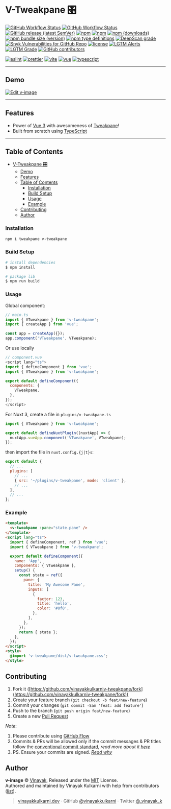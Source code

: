 # V-Tweakpane 🎛️

[![GitHub Workflow Status](https://img.shields.io/github/workflow/status/vinayakkulkarni/v-tweakpane/ci?logo=github-actions)](https://github.com/vinayakkulkarni/v-tweakpane/actions/workflows/ci.yml)
[![GitHub Workflow Status](https://img.shields.io/github/workflow/status/vinayakkulkarni/v-tweakpane/Ship%20js%20trigger?label=⛴%20Ship.js%20trigger)](https://github.com/vinayakkulkarni/v-tweakpane/actions/workflows/shipjs-trigger.yml)
[![GitHub release (latest SemVer)](https://img.shields.io/github/v/release/vinayakkulkarni/v-tweakpane?sort=semver&logo=github)](https://github.com/vinayakkulkarni/v-tweakpane/releases)
[![npm](https://img.shields.io/npm/v/v-tweakpane?logo=npm)](https://www.npmjs.com/package/v-tweakpane)
[![npm](https://img.shields.io/npm/dm/v-tweakpane?logo=npm)](http://npm-stat.com/charts.html?package=v-tweakpane)
[![npm (downloads)](https://img.shields.io/npm/dm/v-tweakpane.svg)](https://npm-stat.com/charts.html?package=v-tweakpane)
[![npm bundle size (version)](https://img.shields.io/bundlephobia/min/v-tweakpane/latest)](https://bundlephobia.com/package/v-tweakpane@latest)
[![npm type definitions](https://img.shields.io/npm/types/v-tweakpane)](https://github.com/vinayakkulkarni/v-tweakpane/blob/master/package.json)
[![DeepScan grade](https://deepscan.io/api/teams/9055/projects/17923/branches/426854/badge/grade.svg)](https://deepscan.io/dashboard#view=project&tid=9055&pid=17923&bid=426854)
[![Snyk Vulnerabilities for GitHub Repo](https://img.shields.io/snyk/vulnerabilities/github/vinayakkulkarni/v-tweakpane)](https://snyk.io/test/github/vinayakkulkarni/v-tweakpane)
[![license](https://img.shields.io/npm/l/v-tweakpane)](https://github.com/vinayakkulkarni/v-tweakpane/blob/master/LICENSE)
[![LGTM Alerts](https://img.shields.io/lgtm/alerts/github/vinayakkulkarni/v-tweakpane?logo=lgtm)](https://lgtm.com/projects/g/vinayakkulkarni/v-tweakpane/alerts/)
[![LGTM Grade](https://img.shields.io/lgtm/grade/javascript/github/vinayakkulkarni/v-tweakpane?logo=lgtm)](https://lgtm.com/projects/g/vinayakkulkarni/v-tweakpane/context:javascript)
[![GitHub contributors](https://img.shields.io/github/contributors/vinayakkulkarni/v-tweakpane)](https://github.com/vinayakkulkarni/v-tweakpane/graphs/contributors)

[![eslint](https://img.shields.io/npm/dependency-version/v-tweakpane/dev/eslint?logo=eslint)](https://eslint.org/)
[![prettier](https://img.shields.io/npm/dependency-version/v-tweakpane/dev/prettier?logo=prettier)](https://prettier.io/)
[![vite](https://img.shields.io/npm/dependency-version/v-tweakpane/dev/vite?logo=vite)](https://vitejs.dev/)
[![vue](https://img.shields.io/npm/dependency-version/v-tweakpane/dev/vue?logo=vue.js)](https://vuejs.org/)
[![typescript](https://img.shields.io/npm/dependency-version/v-tweakpane/dev/typescript?logo=TypeScript)](https://www.typescriptlang.org/)

---

## Demo

[![Edit v-image](https://developer.stackblitz.com/img/open_in_stackblitz.svg)](https://stackblitz.com/edit/v-tweakpane?file=src/App.vue)

---

## Features

- Power of [Vue 3](https://vuejs.org) with awesomeness of [Tweakpane](https://cocopon.github.io/tweakpane/)!
- Built from scratch using [TypeScript](https://www.typescriptlang.org)

---

## Table of Contents

- [V-Tweakpane 🎛️](#v-tweakpane-️)
  - [Demo](#demo)
  - [Features](#features)
  - [Table of Contents](#table-of-contents)
    - [Installation](#installation)
    - [Build Setup](#build-setup)
    - [Usage](#usage)
    - [Example](#example)
  - [Contributing](#contributing)
  - [Author](#author)

### Installation

```sh
npm i tweakpane v-tweakpane
```

### Build Setup

```bash
# install dependencies
$ npm install

# package lib
$ npm run build
```

### Usage

Global component:

```js
// main.ts
import { VTweakpane } from 'v-tweakpane';
import { createApp } from 'vue';

const app = createApp({});
app.component('VTweakpane', VTweakpane);
```

Or use locally

```js
// component.vue
<script lang="ts">
import { defineComponent } from 'vue';
import { VTweakpane } from 'v-tweakpane';

export default defineComponent({
  components: {
    VTweakpane,
  },
});
</script>
```

For Nuxt 3, create a file in `plugins/v-tweakpane.ts`

```js
import { VTweakpane } from 'v-tweakpane';

export default defineNuxtPlugin((nuxtApp) => {
  nuxtApp.vueApp.component('VTweakpane', VTweakpane);
});
```

then import the file in `nuxt.config.{j|t}s`:

```js
export default {
  // ...
  plugins: [
    // ...
    { src: '~/plugins/v-tweakpane', mode: 'client' },
    // ...
  ],
  // ...
};
```

### Example

```html
<template>
  <v-tweakpane :pane="state.pane" />
</template>
<script lang="ts">
  import { defineComponent, ref } from 'vue';
  import { VTweakpane } from 'v-tweakpane';

  export default defineComponent({
    name: 'App',
    components: { VTweakpane },
    setup() {
      const state = ref({
        pane: {
          title: 'My Awesome Pane',
          inputs: [
            {
              factor: 123,
              title: 'hello',
              color: '#0f0',
            },
          ],
        },
      });
      return { state };
    },
  });
</script>
<style>
  @import 'v-tweakpane/dist/v-tweakpane.css';
</style>
```

## Contributing

1. Fork it ([https://github.com/vinayakkulkarniv-tweakpane/fork](https://github.com/vinayakkulkarniv-tweakpane/fork))
2. Create your feature branch (`git checkout -b feat/new-feature`)
3. Commit your changes (`git commit -Sam 'feat: add feature'`)
4. Push to the branch (`git push origin feat/new-feature`)
5. Create a new [Pull Request](https://github.com/vinayakkulkarniv-tweakpane/compare)

_Note_:

1. Please contribute using [GitHub Flow](https://web.archive.org/web/20191104103724/https://guides.github.com/introduction/flow/)
2. Commits & PRs will be allowed only if the commit messages & PR titles follow the [conventional commit standard](https://www.conventionalcommits.org/), _read more about it [here](https://github.com/conventional-changelog/commitlint/tree/master/%40commitlint/config-conventional#type-enum)_
3. PS. Ensure your commits are signed. _[Read why](https://withblue.ink/2020/05/17/how-and-why-to-sign-git-commits.html)_

## Author

**v-image** © [Vinayak](https://github.com/vinayakkulkarni), Released under the [MIT](./LICENSE) License.<br>
Authored and maintained by Vinayak Kulkarni with help from contributors ([list](https://github.com/vinayakkulkarniv-tweakpane/contributors)).

> [vinayakkulkarni.dev](https://vinayakkulkarni.dev) · GitHub [@vinayakkulkarni](https://github.com/vinayakkulkarni) · Twitter [@\_vinayak_k](https://twitter.com/_vinayak_k)

